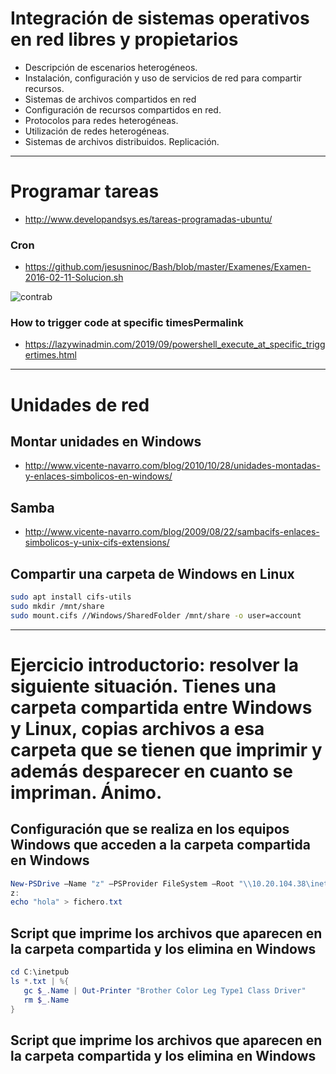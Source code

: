 # Integración de sistemas operativos en red libres y propietarios
- Descripción de escenarios heterogéneos.
- Instalación, configuración y uso de servicios de red para compartir recursos.
- Sistemas de archivos compartidos en red
- Configuración de recursos compartidos en red.
- Protocolos para redes heterogéneas.
- Utilización de redes heterogéneas.
- Sistemas de archivos distribuidos. Replicación. 

------------------

# Programar tareas
* http://www.developandsys.es/tareas-programadas-ubuntu/

### Cron
* https://github.com/jesusninoc/Bash/blob/master/Examenes/Examen-2016-02-11-Solucion.sh
<img src="https://www.redeszone.net/app/uploads/2017/01/Linux-cron-crontab-a%C3%B1adir-tareas-periodicas.png" alt="contrab">

### How to trigger code at specific timesPermalink
* https://lazywinadmin.com/2019/09/powershell_execute_at_specific_triggertimes.html 

------------------

# Unidades de red
## Montar unidades en Windows
* http://www.vicente-navarro.com/blog/2010/10/28/unidades-montadas-y-enlaces-simbolicos-en-windows/
## Samba
* http://www.vicente-navarro.com/blog/2009/08/22/sambacifs-enlaces-simbolicos-y-unix-cifs-extensions/
## Compartir una carpeta de Windows en Linux
```Bash
sudo apt install cifs-utils
sudo mkdir /mnt/share
sudo mount.cifs //Windows/SharedFolder /mnt/share -o user=account
```

------------------

# Ejercicio introductorio: resolver la siguiente situación. Tienes una carpeta compartida entre Windows y Linux, copias archivos a esa carpeta que se tienen que imprimir y además desparecer en cuanto se impriman. Ánimo.

## Configuración que se realiza en los equipos Windows que acceden a la carpeta compartida en Windows
```PowerShell
New-PSDrive –Name "z" –PSProvider FileSystem –Root "\\10.20.104.38\inetpub" –Persist -Credential
z:
echo "hola" > fichero.txt
```

## Script que imprime los archivos que aparecen en la carpeta compartida y los elimina en Windows
```PowerShell
cd C:\inetpub
ls *.txt | %{
   gc $_.Name | Out-Printer "Brother Color Leg Type1 Class Driver"
   rm $_.Name
}
```

## Script que imprime los archivos que aparecen en la carpeta compartida y los elimina en Windows
```Bash
```
